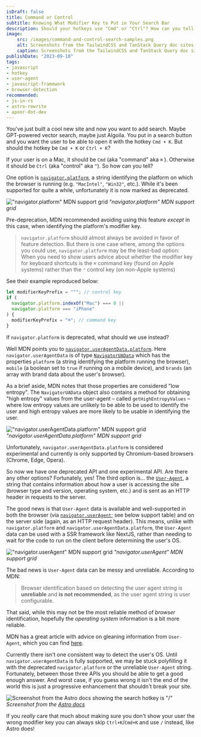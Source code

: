 ```yaml
---
isDraft: false
title: Command or Control
subtitle: Knowing What Modifier Key to Put in Your Search Bar
description: Should your hotkeys use "Cmd" or "Ctrl"? How can you tell if your user is on a Mac or not? This blog post walks through multiple approaches to OS detection in JavaScript.
image:
    src: /images/command-and-control-search-samples.png
    alt: Screenshots from the TailwindCSS and TanStack Query doc sites showing the hotkey "Cmd + K" used for opening search.
    caption: Screenshots from the TailwindCSS and TanStack Query doc sites showing the hotkeys used for opening search.
publishDate: "2023-09-10"
tags:
- javascript
- hotkey
- user-agent
- javascript-framework
- browser-detection
recommended:
- js-in-rs
- astro-rewrite
- apoor-dot-dev
---
```


You've just built a cool new site and now you want to add search. Maybe GPT-powered vector search, maybe just Algoila. You put in a search button and you want the user to be able to open it with the hotkey `Cmd + K`. But should the hotkey be `Cmd + K` or `Ctrl + K`?

If your user is on a Mac, it should be `Cmd` (aka "command" aka `⌘` ). Otherwise it should be `Ctrl` (aka "control" aka `^`). So how can you tell?

One option is [`navigator.platform`](https://developer.mozilla.org/en-US/docs/Web/API/Navigator/platform), a string identifying the platform on which the browser is running (e.g. `"MacIntel"`, `"Win32"`, etc.). While it's been supported for quite a while, unfortunately it is now marked as deprecated.

!["navigator.platform" MDN support grid](/images/navigator-platform-support-grid.png)
_"navigator.platform" MDN support grid_

Pre-deprecation, MDN recommended avoiding using this feature _except_ in this case, when identifying the platform's modifier key.

> `navigator.platform` should almost always be avoided in favor of feature detection. But there is one case where, among the options you could use, `navigator.platform` may be the least-bad option: When you need to show users advice about whether the modifier key for keyboard shortcuts is the `⌘` command key (found on Apple systems) rather than the `⌃` control key (on non-Apple systems)

See their example reproduced below:

```js
let modifierKeyPrefix = "^"; // control key
if (
  navigator.platform.indexOf("Mac") === 0 ||
  navigator.platform === "iPhone"
) {
  modifierKeyPrefix = "⌘"; // command key
}
```

If `navigator.platform` is deprecated, what should we use instead?

Well MDN points you to [`navigator.userAgentData.platform`](https://developer.mozilla.org/en-US/docs/Web/API/NavigatorUAData/platform). Here `navigator.userAgentData` is of type [`NavigatorUAData`](https://developer.mozilla.org/en-US/docs/Web/API/NavigatorUAData) which has the properties `platform` (a string identifying the platform running the browser), `mobile` (a boolean set to `true` if running on a mobile device), and `brands` (an array with brand data about the user's browser).

As a brief aside, MDN notes that those properties are considered "low entropy". The `NavigatorUAData` object also contains a method for obtaining "high entropy" values from the user-agent – called `getHighEntropyValues` – where low entropy values are unlikely to be able to be used to identify the user and high entropy values are more likely to be usable in identifying the user.

!["navigator.userAgentData.platform" MDN support grid](/images/navigator-userAgentData.platform-support.png)
_"navigator.userAgentData.platform" MDN support grid_

Unfortunately, `navigator.userAgentData.platform` is considered experimental and currently is only supported by Chromium-based browsers (Chrome, Edge, Opera).

So now we have one deprecated API and one experimental API. Are there any other options? Fortunately, yes! The third option is... the [`User-Agent`](https://developer.mozilla.org/en-US/docs/Web/HTTP/Headers/User-Agent), a string that contains information about how a user is accessing the site (browser type and version, operating system, etc.) and is sent as an HTTP header in requests to the server.

The good news is that `User-Agent` data is available and well-supported in both the browser (via [`navigator.userAgent`](https://developer.mozilla.org/en-US/docs/Web/API/Navigator/userAgent); see below support table) and on the server side (again, as an HTTP request header). This means, unlike with `navigator.platform` and `navigator.userAgentData.platform`, the `User-Agent` data can be used with a SSR framework like NextJS, rather than needing to wait for the code to run on the client before determining the user's OS.

!["navigator.userAgent" MDN support grid](/images/navigator-userAgent-support.png)
_"navigator.userAgent" MDN support grid_

The bad news is `User-Agent` data can be messy and unreliable. According to MDN:

> Browser identification based on detecting the user agent string is **unreliable** and **is not recommended**, as the user agent string is user configurable.

That said, while this may not be the most reliable method of _browser_ identification, hopefully the _operating system_ information is a bit more reliable.

MDN has a great article with advice on gleaning information from `User-Agent`, which you can find [here](https://developer.mozilla.org/en-US/docs/Web/HTTP/Browser_detection_using_the_user_agent#os).

Currently there isn't one consistent way to detect the user's OS. Until `navigator.userAgentData` is fully supported, we may be stuck polyfilling it with the deprecated `navigator.platform` or the unreliable `User-Agent` string. Fortunately, between those three APIs you should be able to get a good enough answer. And worst case, if you guess wrong it isn't the end of the world this is just a progressive enhancement that shouldn't break your site.

![Screenshot from the Astro docs showing the search hotkey is "/"](/images/astro-search.png)
_Screenshot from the [Astro docs](https://docs.astro.build/en/getting-started/)_

If you _really_ care that much about making sure you don't show your user the wrong modifier key you can always skip `Ctrl+K`/`Cmd+K` and use `/` instead, like Astro does!
